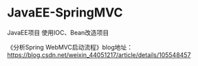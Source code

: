 # JavaEE-SpringMVC
JavaEE项目 使用IOC、Bean改造项目


《分析Spring WebMVC启动流程》blog地址：https://blog.csdn.net/weixin_44051217/article/details/105548457

